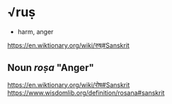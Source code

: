 # √ruṣ

- harm, anger

https://en.wiktionary.org/wiki/रुष्#Sanskrit

## Noun *roṣa* "Anger"
https://en.wiktionary.org/wiki/रोष#Sanskrit
https://www.wisdomlib.org/definition/rosana#sanskrit
